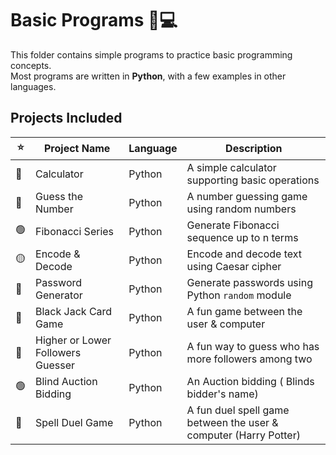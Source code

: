 # Basic Programs 🐍💻

This folder contains simple programs to practice basic programming concepts.  
Most programs are written in **Python**, with a few examples in other languages.

## Projects Included

| ⭐ | Project Name             | Language    | Description                                         |
|---|--------------------------|------------|----------------------------------------------------|
| 🔴 | Calculator               | Python     | A simple calculator supporting basic operations   |
| 🔵 | Guess the Number         | Python     | A number guessing game using random numbers       |
| 🟢 | Fibonacci Series         | Python     | Generate Fibonacci sequence up to n terms         |
| 🟡 | Encode & Decode          | Python     | Encode and decode text using Caesar cipher        |
| 🔴 | Password Generator       | Python     | Generate passwords using Python `random` module   |
| 🔵 | Black Jack Card Game     | Python     | A fun game between the user & computer            |
| 🔴 | Higher or Lower Followers Guesser      | Python     | A fun way to guess who has more followers among two |
| 🟢 | Blind Auction Bidding    | Python     | An Auction bidding ( Blinds bidder's name)        |
| 🔵 | Spell Duel Game          | Python     | A fun duel spell game between the user & computer (Harry Potter) |



